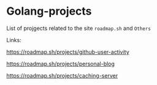 # Golang-projects
List of projgects related to the site `roadmap.sh` and `Others`




Links:

https://roadmap.sh/projects/github-user-activity

https://roadmap.sh/projects/personal-blog

https://roadmap.sh/projects/caching-server

